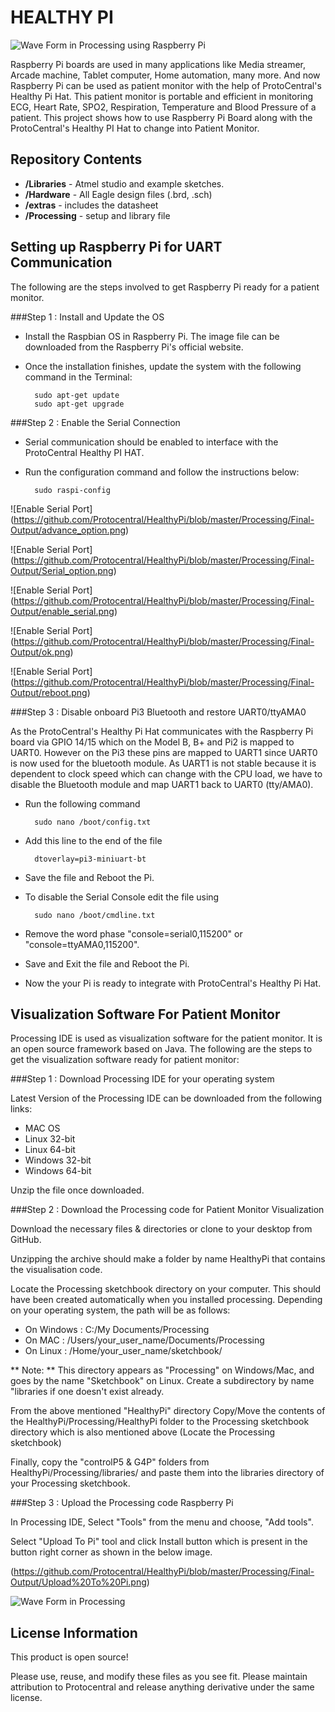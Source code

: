 HEALTHY PI
==========

![Wave Form in Processing using Raspberry Pi](https://github.com/Protocentral/HealthyPi/blob/master/Processing/Final-Output/RPI_HealthyPi.jpg)

Raspberry Pi boards are used in many applications like Media streamer, Arcade machine, Tablet computer, Home automation, many more. And now Raspberry Pi can be used as patient monitor with the help of ProtoCentral's Healthy Pi Hat. This patient monitor is portable and efficient in monitoring ECG, Heart Rate, SPO2, Respiration, Temperature and Blood Pressure of a patient. This project shows how to use Raspberry Pi Board along with the ProtoCentral's Healthy PI Hat to change into Patient Monitor.

Repository Contents
-------------------
* **/Libraries** - Atmel studio  and example sketches.
* **/Hardware** - All Eagle design files (.brd, .sch)
* **/extras** - includes the datasheet
* **/Processing** - setup  and library file

Setting up Raspberry Pi for UART Communication
----------------------------------------------
The following are the steps involved to get Raspberry Pi ready for a patient monitor.

###Step 1 : Install and Update the OS

* Install the Raspbian OS in Raspberry Pi. The image file can be downloaded from the Raspberry Pi's official website.

* Once the installation finishes, update the system with the following command in the Terminal:
		
		sudo apt-get update
		sudo apt-get upgrade

###Step 2 : Enable the Serial Connection

* Serial communication should be enabled to interface with the ProtoCentral Healthy PI HAT.

* Run the configuration command and follow the instructions below:

		sudo raspi-config

![Enable Serial Port]
(https://github.com/Protocentral/HealthyPi/blob/master/Processing/Final-Output/advance_option.png)

![Enable Serial Port]
(https://github.com/Protocentral/HealthyPi/blob/master/Processing/Final-Output/Serial_option.png)

![Enable Serial Port]
(https://github.com/Protocentral/HealthyPi/blob/master/Processing/Final-Output/enable_serial.png)

![Enable Serial Port]
(https://github.com/Protocentral/HealthyPi/blob/master/Processing/Final-Output/ok.png)

![Enable Serial Port]
(https://github.com/Protocentral/HealthyPi/blob/master/Processing/Final-Output/reboot.png)

###Step 3 : Disable onboard Pi3 Bluetooth and restore UART0/ttyAMA0

As the ProtoCentral's Healthy Pi Hat communicates with the Raspberry Pi board via GPIO 14/15 which on the Model B, B+ and Pi2 is mapped to UART0. However on the Pi3 these pins are mapped to UART1 since UART0 is now used for the bluetooth module. As UART1 is not stable because it is dependent to clock speed which can change with the CPU load, we have to disable the Bluetooth module and map UART1 back to UART0 (tty/AMA0).

* Run the following command

		sudo nano /boot/config.txt

* Add this line to the end of the file

		dtoverlay=pi3-miniuart-bt

* Save the file and Reboot the Pi.
* To disable the Serial Console edit the file using

		sudo nano /boot/cmdline.txt 

* Remove the word phase "console=serial0,115200" or "console=ttyAMA0,115200".
* Save and Exit the file and Reboot the Pi.
* Now the your Pi is ready to integrate with ProtoCentral's Healthy Pi Hat.

Visualization Software For Patient Monitor
------------------------------------------

Processing IDE is used as visualization software for the patient monitor. It is an open source framework based on Java. The following are the steps to get the visualization software ready for patient monitor:

###Step 1 : Download Processing IDE for your operating system

Latest Version of the Processing IDE can be downloaded from the following links:
* MAC OS
* Linux 32-bit
* Linux 64-bit
* Windows 32-bit
* Windows 64-bit

Unzip the file once downloaded.

###Step 2 : Download the Processing code for Patient Monitor Visualization

Download the necessary files & directories or clone to your desktop from GitHub.

Unzipping the archive should make a folder by name HealthyPi that contains the visualisation code.

Locate the Processing sketchbook directory on your computer. This should have been created automatically when you installed processing. Depending on your operating system, the path will be as follows:
* On Windows : C:/My Documents/Processing
* On MAC : /Users/your_user_name/Documents/Processing
* On Linux : /Home/your_user_name/sketchbook/

** Note: ** This directory appears as "Processing" on Windows/Mac, and goes by the name "Sketchbook" on Linux. Create a subdirectory by name "libraries if one doesn't exist already.

From the above mentioned "HealthyPi" directory Copy/Move the contents of the HealthyPi/Processing/HealthyPi folder to the Processing sketchbook directory which is also mentioned above (Locate the Processing sketchbook)

Finally, copy the "controlP5 & G4P" folders from HealthyPi/Processing/libraries/ and paste them into the libraries directory of your Processing sketchbook.

###Step 3 : Upload the Processing code Raspberry Pi

In Processing IDE, Select "Tools" from the menu and choose, "Add tools".

Select "Upload To Pi" tool and click Install button which is present in the button right corner as shown in the below image.

(https://github.com/Protocentral/HealthyPi/blob/master/Processing/Final-Output/Upload%20To%20Pi.png)

![Wave Form in Processing](https://github.com/Protocentral/HealthyPi/blob/master/Processing/Final-Output/HealthyPi.png)


License Information
-------------------
This product is open source!

Please use, reuse, and modify these files as you see fit. Please maintain attribution to Protocentral and release anything derivative under the same license.
